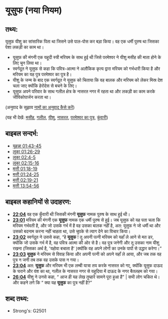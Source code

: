 # यूसुफ (नया नियम) #

## तथ्य: ##

यूसुफ यीशु का सांसारिक पिता था जिसने उसे पाल-पोस कर बड़ा किया। वह एक धर्मी पुरुष था जिसका पेशा लकड़ी का काम था।

* यूसुफ की मंगनी एक यहूदी स्त्री मरियम के साथ हुई थी जिसे परमेश्वर ने यीशु मसीह की माता होने के लिए चुन लिया था।
* स्वर्गदूत ने यूसुफ से कहा कि पवित्र-आत्मा ने अलौकिक कृत्य द्वारा मरियम को गर्भधारी किया है और मरियम का यह पुत्र परमेश्वर का पुत्र है।
* यीशु के जन्म के बाद एक स्वर्गदूत ने यूसुफ को चिताया कि वह बालक और मरियम को लेकर मिस्र देश चला जाए क्योंकि हेरोदेस से बचने के लिए।
* यूसुफ अपने परिवार के साथ गलील क्षेत्र के नासरत नगर में रहता था और लकड़ी का काम करके जीविकोपार्जन करता था।

(अनुवाद के सुझाव [नामों का अनुवाद कैसे करें](rc://hi/ta/man/translate/translate-names))

(यह भी देखें: [मसीह](../kt/christ.md), [गलील](../names/galilee.md), [यीशु](../kt/jesus.md), [नासरत](../names/nazareth.md), [परमेश्वर का पुत्र](../kt/sonofgod.md), [कुंवारी](../other/virgin.md))

## बाइबल सन्दर्भ: ##

* [यूहन्ना 01:43-45](rc://hi/tn/help/jhn/01/43)
* [लूका 01:26-29](rc://hi/tn/help/luk/01/26)
* [लूका 02:4-5](rc://hi/tn/help/luk/02/04)
* [लूका 02:15-16](rc://hi/tn/help/luk/02/15)
* [मत्ती 01:18-19](rc://hi/tn/help/mat/01/18)
* [मत्ती 01:24-25](rc://hi/tn/help/mat/01/24)
* [मत्ती 02:19-21](rc://hi/tn/help/mat/02/19)
* [मत्ती 13:54-56](rc://hi/tn/help/mat/13/54)

## बाइबल कहानियों से उदाहरण: ##

* __[22:04](rc://hi/tn/help/obs/22/04)__ वह एक कुँवारी थी जिसकी मंगनी __यूसुफ__ नामक पुरुष के साथ हुई थी।
* __[23:01](rc://hi/tn/help/obs/23/01)__ मरियम की मंगनी एक __यूसुफ__ नामक एक धर्मी पुरुष से हुई। जब यूसुफ को यह पता चला कि मरियम गर्भवती है, और जो उसके गर्भ में है वह उसका बालक नहीं है, अत: यूसुफ ने जो धर्मी था और उसको बदनाम करना नहीं चाहता था, उसे चुपके से त्याग देने का विचार किया। 
* __[23:02](rc://hi/tn/help/obs/23/02)__ स्वर्गदूत ने उससे कहा, “हे __यूसुफ__ ! तू अपनी पत्नी मरियम को यहाँ ले आने से मत डर, क्योंकि जो उसके गर्भ में है, वह पवित्र आत्मा की ओर से है। वह पुत्र जनेगी और तू उसका नाम यीशु रखना (जिसका अर्थ है, 'यहोवा बचाता है' )क्योंकि वह अपने लोगों का उनके पापों से उद्धार करेगा।”    
* __[23:03](rc://hi/tn/help/obs/23/03)__ __यूसुफ__ ने मरियम से विवाह किया और अपनी पत्नी को अपने यहाँ ले आया, और जब तक वह पुत्र न जनी तब तक वह उसके पास न गया।
* __[23:04](rc://hi/tn/help/obs/23/04)__ अत: __यूसुफ__ और मरियम भी एक लम्बी यात्रा तय करके नासरत को गए, क्योंकि यूसुफ दाऊद के घराने और वंश का था, गलील के नासरत नगर से यहूदिया में दाऊद के नगर बैतलहम को गया।
* __[26:04](rc://hi/tn/help/obs/26/04)__ यीशु ने उनसे कहा, “ आज ही यह लेख तुम्हारे सामने पूरा हुआ है” | सभी लोग चकित थे। और कहने लगे कि “ क्या यह __यूसुफ__ का पुत्र नहीं है?”

## शब्द तथ्य: ##

* Strong's: G2501
